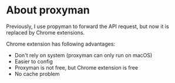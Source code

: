 # About proxyman

Previously, I use propyman to forward the API request, but now it is replaced by Chrome extensions.

Chrome extension has following advantages:

- Don't rely on system (proxyman can only run on macOS)
- Easier to config
- Proxyman is not free, but Chrome extension is free
- No cache problem

